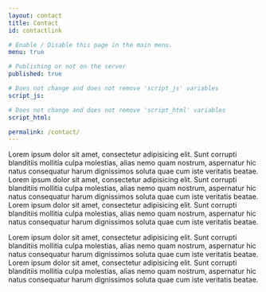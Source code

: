 ```yaml
---
layout: contact
title: Contact
id: contactlink

# Enable / Disable this page in the main menu.
menu: true

# Publishing or not on the server
published: true

# Does not change and does not remove 'script_js' variables
script_js:

# Does not change and does not remove 'script_html' variables
script_html:

permalink: /contact/
---
```


Lorem ipsum dolor sit amet, consectetur adipisicing elit. Sunt corrupti blanditiis mollitia culpa molestias, alias nemo quam nostrum, aspernatur hic natus consequatur harum dignissimos soluta quae cum iste veritatis beatae.
Lorem ipsum dolor sit amet, consectetur adipisicing elit. Sunt corrupti blanditiis mollitia culpa molestias, alias nemo quam nostrum, aspernatur hic natus consequatur harum dignissimos soluta quae cum iste veritatis beatae.
Lorem ipsum dolor sit amet, consectetur adipisicing elit. Sunt corrupti blanditiis mollitia culpa molestias, alias nemo quam nostrum, aspernatur hic natus consequatur harum dignissimos soluta quae cum iste veritatis beatae.

Lorem ipsum dolor sit amet, consectetur adipisicing elit. Sunt corrupti blanditiis mollitia culpa molestias, alias nemo quam nostrum, aspernatur hic natus consequatur harum dignissimos soluta quae cum iste veritatis beatae.
Lorem ipsum dolor sit amet, consectetur adipisicing elit. Sunt corrupti blanditiis mollitia culpa molestias, alias nemo quam nostrum, aspernatur hic natus consequatur harum dignissimos soluta quae cum iste veritatis beatae.